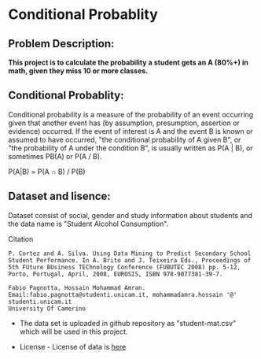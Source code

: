 # Conditional Probablity

## Problem Description:
**This project  is to calculate the probability a student gets an A (80%+) in math, given they miss 10 or more classes.**

## Conditional Probablity:

Conditional probability is a measure of the probability of an event occurring given that another event has (by assumption, presumption, assertion or evidence) occurred. If the event of interest is A and the event B is known or assumed to have occurred, "the conditional probability of A given B", or "the probability of A under the condition B", is usually written as P(A | B), or sometimes PB(A) or P(A / B).

P(A|B) = P(A ∩ B) / P(B)

## Dataset and lisence:

Dataset consist of social, gender and study information about students and the data name is "Student Alcohol Consumption". 

Citation

```
P. Cortez and A. Silva. Using Data Mining to Predict Secondary School Student Performance. In A. Brito and J. Teixeira Eds., Proceedings of 5th FUture BUsiness TEChnology Conference (FUBUTEC 2008) pp. 5-12, Porto, Portugal, April, 2008, EUROSIS, ISBN 978-9077381-39-7.

Fabio Pagnotta, Hossain Mohammad Amran.
Email:fabio.pagnotta@studenti.unicam.it, mohammadamra.hossain '@' studenti.unicam.it
University Of Camerino
```

- The data set is uploaded in github repository as "student-mat.csv" which will be used in this project.

- License - License of data is  <a href="https://creativecommons.org/publicdomain/zero/1.0/">here</a>
